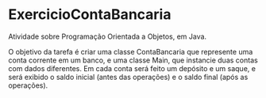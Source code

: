 # ExercicioContaBancaria
Atividade sobre Programação Orientada a Objetos, em Java.

O objetivo da tarefa é criar uma classe ContaBancaria que represente uma conta corrente em um banco, e uma classe Main, que instancie duas contas com dados diferentes. Em cada conta será feito um depósito e um saque, e será exibido o saldo inicial (antes das operações) e o saldo final (após as operações). 
